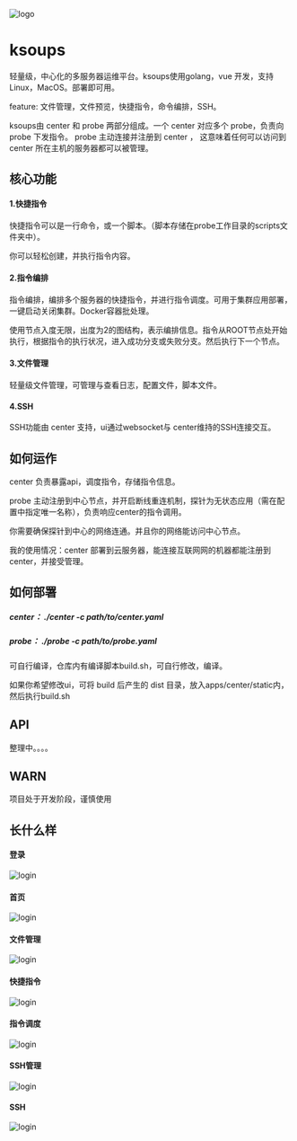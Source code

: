 

![logo](imgs/logo.png)

# ksoups

轻量级，中心化的多服务器运维平台。ksoups使用golang，vue 开发，支持Linux，MacOS。部署即可用。

feature: 文件管理，文件预览，快捷指令，命令编排，SSH。

ksoups由 center 和 probe 两部分组成。一个 center 对应多个 probe，负责向 probe 下发指令。 probe 主动连接并注册到 center ， 这意味着任何可以访问到 center 所在主机的服务器都可以被管理。



## 核心功能

#### 1.快捷指令

快捷指令可以是一行命令，或一个脚本。（脚本存储在probe工作目录的scripts文件夹中）。

你可以轻松创建，并执行指令内容。



#### 2.指令编排

指令编排，编排多个服务器的快捷指令，并进行指令调度。可用于集群应用部署，一键启动关闭集群。Docker容器批处理。

使用节点入度无限，出度为2的图结构，表示编排信息。指令从ROOT节点处开始执行，根据指令的执行状况，进入成功分支或失败分支。然后执行下一个节点。



#### 3.文件管理

轻量级文件管理，可管理与查看日志，配置文件，脚本文件。



#### 4.SSH

SSH功能由 center 支持，ui通过websocket与 center维持的SSH连接交互。



## 如何运作

center 负责暴露api，调度指令，存储指令信息。

probe 主动注册到中心节点，并开启断线重连机制，探针为无状态应用（需在配置中指定唯一名称），负责响应center的指令调用。

你需要确保探针到中心的网络连通。并且你的网络能访问中心节点。

我的使用情况：center 部署到云服务器，能连接互联网网的机器都能注册到center，并接受管理。



## 如何部署

##### center：  ./center -c path/to/center.yaml

##### probe：   ./probe -c path/to/probe.yaml

可自行编译，仓库内有编译脚本build.sh，可自行修改，编译。

如果你希望修改ui，可将 build 后产生的 dist 目录，放入apps/center/static内，然后执行build.sh



## API

整理中。。。。



## WARN

项目处于开发阶段，谨慎使用



## 长什么样



#### 登录

![login](imgs/login.jpeg)



#### 首页

![login](imgs/index.png)



#### 文件管理

![login](imgs/file.png)



#### 快捷指令

![login](imgs/shortcut.png)



#### 指令调度

![login](imgs/dispatch.jpeg)



#### SSH管理

![login](imgs/terminal_group.png)



#### SSH

![login](imgs/terminal.png)
